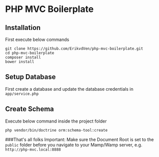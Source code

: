 # PHP MVC Boilerplate

## Installation

First execute below commands

```
git clone https://github.com/ErikvdVen/php-mvc-boilerplate.git
cd php-mvc-boilerplate
composer install
bower install
```

## Setup Database
First create a database and update the database credentials in `app/service.php`

## Create Schema
Execute below command inside the project folder

```
php vendor/bin/doctrine orm:schema-tool:create
```

###That's all folks
Important: Make sure the Document Root is set to the `public` folder before you navigate to your Mamp/Wamp server, e.g. `http://php-mvc.local:8888`
